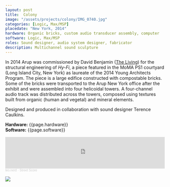 ```yaml
---
layout: post
title:  Colony
image: "/assets/projects/colony/IMG_0740.jpg"
categories: [Logic, Max/MSP]
placedate: "New York, 2014"
hardware: Organic bricks, custom audio transducer assembly, computer
software: Logic, Max/MSP
roles: Sound designer, audio system designer, fabricator
description: Multichannel sound sculpture
---
```


<p>In 2014 Arup was commissioned by David Benjamin (<a href="http://www.thelivingnewyork.com/">The Living</a>) for the structural engineering of <span style="font-style: italic;">Hy-Fi</span>, a piece featured in the MoMA PS1 courtyard (Long Island City, New York) as laureate of the 2014 Young Architects Program. The piece is a large edifice constructed with compostable bricks. Some of the bricks were transported to the Arup New York office after the exhibit and were assembled into four helicoidal towers. A four-channel audio track was distributed across the towers, composed using textures built from organic (human and vegetal) and mineral elements.</p>

<p>Designed and produced in collaboration with sound designer Terence Caulkins.</p>

<p><b>Hardware:</b> {{page.hardware}}<br/>
<b>Software:</b> {{page.software}}</p>

<iframe width="100%" height="100" scrolling="no" frameborder="no" allow="autoplay" src="https://w.soundcloud.com/player/?url=https%3A//api.soundcloud.com/tracks/126324397&color=%23ff5500&auto_play=false&hide_related=false&show_comments=true&show_user=true&show_reposts=false&show_teaser=true&visual=true"></iframe><div style="font-size: 10px; color: #cccccc;line-break: anywhere;word-break: normal;overflow: hidden;white-space: nowrap;text-overflow: ellipsis; font-family: Interstate,Lucida Grande,Lucida Sans Unicode,Lucida Sans,Garuda,Verdana,Tahoma,sans-serif;font-weight: 100;"><a href="https://soundcloud.com/leo_nerd" title="leo.nerd" target="_blank" style="color: #cccccc; text-decoration: none;">leo.nerd</a> · <a href="https://soundcloud.com/leo_nerd/street-score" title="Street Score" target="_blank" style="color: #cccccc; text-decoration: none;">Street Score</a></div>

<p><img src="{{ page.image }}"></p>